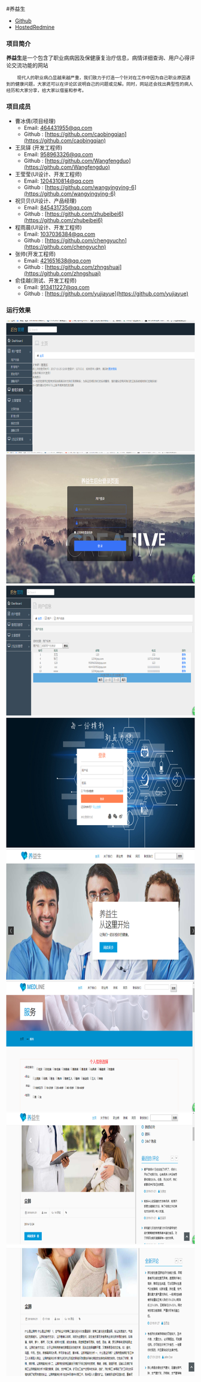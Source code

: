 #养益生
* [Github](https://github.com/Wangfengduo/JavaProject) 
* [HostedRedmine](http://10.7.1.5/projects/bigdate/wiki/Wiki)
### 项目简介

**养益生**是一个包含了职业病病因及保健康复治疗信息，病情详细查询、用户心得评论交流功能的网站

        现代人的职业病凸显越来越严重，我们致力于打造一个针对在工作中因为自己职业原因遇到的健康问题，大家还可以在评论区说明自己的问题或见解。同时，网站还会找出典型性的病人经历和大家分享，给大家以借鉴和参考。


### 项目成员
* 曹冰倩(项目经理)
  * Email: <464431955@qq.com>
  * Github : [https://github.com/caobingqian](https://github.com/caobingqian)
* 王凤铎 (开发工程师) 
  * Email: <958963326@qq.com>
  * Github : [https://github.com/Wangfengduo](https://github.com/Wangfengduo)
* 王莹莹(UI设计、开发工程师)
  * Email: <1204310814@qq.com>
  * Github : [https://github.com/wangyingying-6](https://github.com/wangyingying-6)
* 祝贝贝(UI设计、产品经理)
  * Email: <845431735@qq.com>
  * Github : [https://github.com/zhubeibei6](https://github.com/zhubeibei6)
* 程雨晨(UI设计、开发工程师)
  * Email: <1037036384@qq.com>
  * Github : [https://github.com/chengyuchn](https://github.com/chengyuchn)
* 张帅(开发工程师)
  * Email: <421651638@qq.com>
  * Github : [https://github.com/zhngshuai](https://github.com/zhngshuai)
* 俞佳越(测试、开发工程师)
  * Email: <913411227@qq.com>
  * Github : [https://github.com/yujiayue](https://github.com/yujiayue)


### 运行效果
<img src="images/admin.png"  width=650  height=350/>
<img src="images/login-admin.png"  width=650  height=350/>
<img src="images/userInfo.png"  width=650  height=350/>
<img src="images/login.png"  width=650  height=350/>
<img src="images/index.png"  width=650  height=350/>
<img src="images/service.png"  width=650  height=350/>
<img src="images/news.png"  width=650  height=350/>
<img src="images/news-single.png"  width=650  height=350/>
